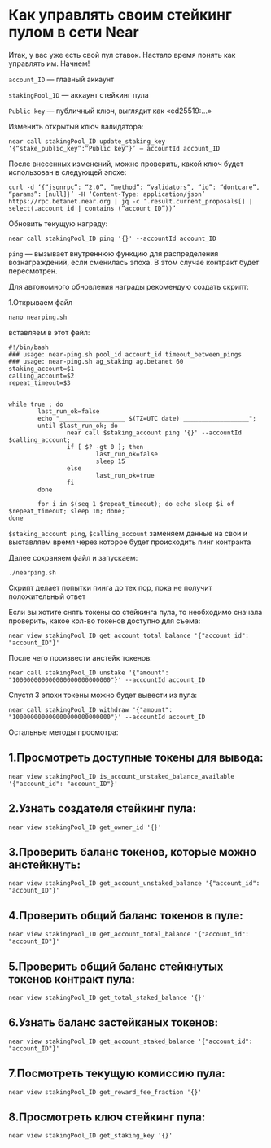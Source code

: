 # Как управлять своим стейкинг пулом в сети Near

Итак, у вас уже есть свой пул ставок. Настало время понять как управлять им. Начнем!

`account_ID` — главный аккаунт

`stakingPool_ID` — аккаунт стейкинг пула

`Public key` — публичный ключ, выглядит как «ed25519:...»


Изменить открытый ключ валидатора:
```
near call stakingPool_ID update_staking_key ‘{“stake_public_key”:”Public key”}’ — accountId account_ID
```

После внесенных изменений, можно проверить, какой ключ будет использован в следующей эпохе:
```
curl -d ‘{“jsonrpc”: “2.0”, “method”: “validators”, “id”: “dontcare”, “params”: [null]}’ -H ‘Content-Type: application/json’ https://rpc.betanet.near.org | jq -c ‘.result.current_proposals[] | select(.account_id | contains (“account_ID”))’
```

Обновить текущую награду:
```
near call stakingPool_ID ping '{}' --accountId account_ID
```
`ping` — вызывает внутреннюю функцию для распределения вознаграждений, если сменилась эпоха. В этом случае контракт будет пересмотрен.

Для автономного обновления награды рекомендую создать скрипт:

1.Открываем файл 
```
nano nearping.sh
```
вставляем в этот файл:
```
#!/bin/bash
### usage: near-ping.sh pool_id account_id timeout_between_pings
### usage: near-ping.sh ag_staking ag.betanet 60
staking_account=$1
calling_account=$2
repeat_timeout=$3


while true ; do
        last_run_ok=false
        echo "__________________ $(TZ=UTC date) __________________";
        until $last_run_ok; do
                near call $staking_account ping '{}' --accountId $calling_account;
                if [ $? -gt 0 ]; then
                        last_run_ok=false
                        sleep 15
                else
                        last_run_ok=true
                fi
        done

        for i in $(seq 1 $repeat_timeout); do echo sleep $i of $repeat_timeout; sleep 1m; done;
done
```
`$staking_account ping`,  `$calling_account` заменяем данные на свои и выставляем время через которое будет происходить пинг контракта

Далее сохраняем файл и запускаем:

```
./nearping.sh
```

Скрипт делает попытки пинга до тех пор, пока не получит положительный ответ

Если вы хотите снять токены со стейкинга пула, то необходимо сначала проверить, какое кол-во токенов доступно для съема:
```
near view stakingPool_ID get_account_total_balance '{"account_id": "account_ID"}'
```
После чего произвести анстейк токенов:
```
near call stakingPool_ID unstake '{"amount": "100000000000000000000000000"}' --accountId account_ID
```
Спустя 3 эпохи токены можно будет вывести из пула:
```
near call stakingPool_ID withdraw '{"amount": "100000000000000000000000000"}' --accountId account_ID
```
Остальные методы просмотра:

## 1.Просмотреть доступные токены для вывода:
```
near view stakingPool_ID is_account_unstaked_balance_available '{"account_id": "account_ID"}'
```
## 2.Узнать создателя стейкинг пула:
```
near view stakingPool_ID get_owner_id '{}'
```
## 3.Проверить баланс токенов, которые можно анстейкнуть:
```
near view stakingPool_ID get_account_unstaked_balance '{"account_id": "account_ID"}'
```
## 4.Проверить общий баланс токенов в пуле:
```
near view stakingPool_ID get_account_total_balance '{"account_id": "account_ID"}'
```
## 5.Проверить общий баланс стейкнутых токенов контракт пула:
```
near view stakingPool_ID get_total_staked_balance '{}'
```
## 6.Узнать баланс застейканых токенов:
```
near view stakingPool_ID get_account_staked_balance '{"account_id": "account_ID"}'
```
## 7.Посмотреть текущую комиссию пула:
```
near view stakingPool_ID get_reward_fee_fraction '{}'
```
## 8.Просмотреть ключ стейкинг пула:
```
near view stakingPool_ID get_staking_key '{}'
```
